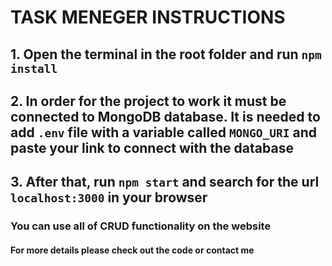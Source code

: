 # TASK MENEGER INSTRUCTIONS

## 1. Open the terminal in the root folder and run ```npm install```
## 2. In order for the project to work it must be connected to MongoDB database. It is needed to add ```.env``` file with a variable called ```MONGO_URI``` and paste your link to connect with the database
## 3. After that, run ```npm start``` and search for the url ```localhost:3000``` in your browser

### You can use all of CRUD functionality on the website

#### For more details please check out the code or contact me
